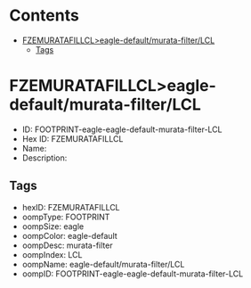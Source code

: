 



Contents
========

* [FZEMURATAFILLCL>eagle-default/murata-filter/LCL](#fzemuratafillcleagle-defaultmurata-filterlcl)
	* [Tags](#tags)

# FZEMURATAFILLCL>eagle-default/murata-filter/LCL

- ID: FOOTPRINT-eagle-eagle-default-murata-filter-LCL
- Hex ID: FZEMURATAFILLCL
- Name: 
- Description: 

## Tags

- hexID: FZEMURATAFILLCL
- oompType: FOOTPRINT
- oompSize: eagle
- oompColor: eagle-default
- oompDesc: murata-filter
- oompIndex: LCL
- oompName: eagle-default/murata-filter/LCL
- oompID: FOOTPRINT-eagle-eagle-default-murata-filter-LCL
